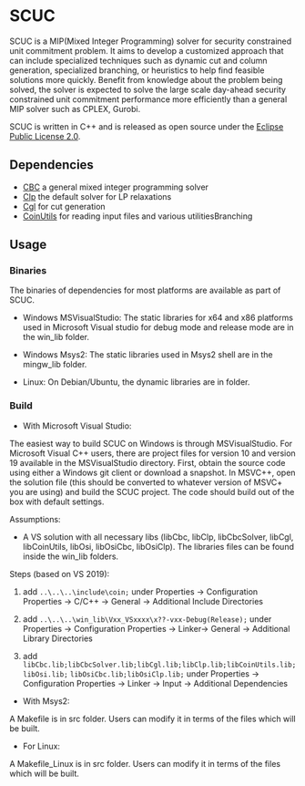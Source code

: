 # SCUC
SCUC is a  MIP(Mixed Integer Programming) solver for security constrained unit commitment problem. It aims to develop a customized approach that can include  specialized techniques such as dynamic cut and column generation, specialized branching, or heuristics to help find feasible solutions more quickly. Benefit from knowledge about the problem being solved, the solver is expected to solve the large scale day-ahead security constrained unit commitment performance more efficiently than a general MIP solver such as CPLEX, Gurobi.

SCUC is written in C++ and is released as open source under the [Eclipse Public License 2.0](https://opensource.org/licenses/EPL-2.0).

## Dependencies 
* [CBC](https://github.com/coin-or/Cbc) a general mixed integer programming solver 
* [Clp](https://github.com/coin-or/Clp) the default solver for LP relaxations 
* [Cgl](https://github.com/coin-or/Cgl) for cut generation
* [CoinUtils](https://github.com/coin-or/CoinUtils) for reading input files and various utilitiesBranching

## Usage
   ### Binaries
   The   binaries of dependencies for most platforms are available as part of  SCUC.
   * Windows MSVisualStudio: The static libraries for x64 and x86 platforms used in Microsoft Visual studio for debug mode and release mode are in the win_lib  folder.
   
   * Windows Msys2: The static libraries used in Msys2 shell are in the  mingw_lib folder.
   
   * Linux: On Debian/Ubuntu, the dynamic libraries  are in folder.
   
   ### Build
   
   * With Microsoft Visual Studio: 
   
   The easiest way to build SCUC on Windows is through MSVisualStudio.
   For Microsoft Visual C++ users, there are project files for version 10 and version 19 available in the MSVisualStudio directory. First, obtain the source code using either a Windows git client or download a snapshot. In MSVC++, open the solution file (this should be converted to whatever version of MSVC+ you are using) and build the SCUC project. The code should build out of the box with default settings.
   
   Assumptions:

   - A VS solution with all necessary libs (libCbc, libClp, libCbcSolver, libCgl, libCoinUtils, libOsi, libOsiCbc, libOsiClp). The libraries files can be found inside the win_lib folders.
   
   Steps (based on VS 2019):

1.  add `..\..\..\include\coin;` under Properties -> Configuration Properties -> C/C++ -> General -> Additional Include Directories 
   
2.  add `..\..\..\win_lib\Vxx_VSxxxx\x??-vxx-Debug(Release);` under Properties -> Configuration Properties -> Linker-> General -> Additional Library Directories 
   
3.  add   `libCbc.lib;libCbcSolver.lib;libCgl.lib;libClp.lib;libCoinUtils.lib;libOsi.lib;`    `libOsiCbc.lib;libOsiClp.lib;`  under Properties -> Configuration Properties -> Linker ->
   Input ->  Additional Dependencies 
   
   * With Msys2: 
   
   A Makefile is in src folder. Users can modify it in terms of the files which will be built.
   
   * For Linux: 
   
   A Makefile_Linux is in src folder. Users can modify it in terms of the files which will be built.
   
 
